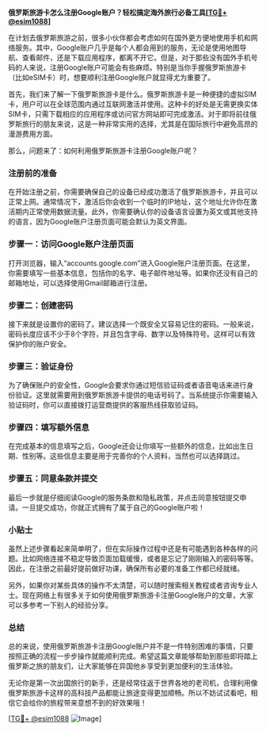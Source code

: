 **俄罗斯旅游卡怎么注册Google账户？轻松搞定海外旅行必备工具[[TG💪+ @esim1088](https://t.me/s/esim1088)]**

在计划去俄罗斯旅游之前，很多小伙伴都会考虑如何在国外更方便地使用手机和网络服务。其中，Google账户几乎是每个人都会用到的服务，无论是使用地图导航、查看邮件，还是下载应用程序，都离不开它。但是，对于那些没有国外手机号码的人来说，注册Google账户可能会有些麻烦。特别是当你手握俄罗斯旅游卡（比如eSIM卡）时，想要顺利注册Google账户就显得尤为重要了。

首先，我们来了解一下俄罗斯旅游卡是什么。俄罗斯旅游卡是一种便捷的虚拟SIM卡，用户可以在全球范围内通过互联网激活并使用。这种卡的好处是无需更换实体SIM卡，只需下载相应的应用程序或访问官方网站即可完成激活。对于即将前往俄罗斯旅行的朋友来说，这是一种非常实用的选择，尤其是在国际旅行中避免高昂的漫游费用方面。

那么，问题来了：如何利用俄罗斯旅游卡注册Google账户呢？

### 注册前的准备

在开始注册之前，你需要确保自己的设备已经成功激活了俄罗斯旅游卡，并且可以正常上网。通常情况下，激活后你会收到一个临时的IP地址，这个地址允许你在激活期内正常使用数据流量。此外，你需要确认你的设备语言设置为英文或其他支持的语言，因为Google账户注册页面可能会默认为英文界面。

### 步骤一：访问Google账户注册页面

打开浏览器，输入“accounts.google.com”进入Google账户注册页面。在这里，你需要填写一些基本信息，包括你的名字、电子邮件地址等。如果你还没有自己的邮箱地址，可以选择使用Gmail邮箱进行注册。

### 步骤二：创建密码

接下来就是设置你的密码了。建议选择一个既安全又容易记住的密码。一般来说，密码长度应该不少于8个字符，并且包含字母、数字以及特殊符号。这样可以有效保护你的账户安全。

### 步骤三：验证身份

为了确保账户的安全性，Google会要求你通过短信验证码或者语音电话来进行身份验证。这里就需要用到俄罗斯旅游卡提供的电话号码了。当系统提示你需要输入验证码时，你可以直接拨打运营商提供的客服热线获取验证码。

### 步骤四：填写额外信息

在完成基本的信息填写之后，Google还会让你填写一些额外的信息，比如出生日期、性别等。这些信息主要是用于完善你的个人资料，当然也可以选择跳过。

### 步骤五：同意条款并提交

最后一步就是仔细阅读Google的服务条款和隐私政策，并点击同意按钮提交申请。一旦提交成功，你就正式拥有了属于自己的Google账户啦！

### 小贴士

虽然上述步骤看起来简单明了，但在实际操作过程中还是有可能遇到各种各样的问题。比如网络连接不稳定导致页面加载缓慢，或者是忘记了刚刚输入的密码等等。因此，在注册之前最好提前做好功课，确保所有必要的准备工作都已经就绪。

另外，如果你对某些具体的操作不太清楚，可以随时搜索相关教程或者咨询专业人士。现在网络上有很多关于如何使用俄罗斯旅游卡注册Google账户的文章，大家可以多参考一下别人的经验分享。

### 总结

总的来说，使用俄罗斯旅游卡注册Google账户并不是一件特别困难的事情，只要按照正确的流程一步步操作就能顺利完成。希望这篇文章能够帮助到那些即将踏上俄罗斯之旅的朋友们，让大家能够在异国他乡享受到更加便利的生活体验。

无论你是第一次出国旅行的新手，还是经常往返于世界各地的老司机，合理利用像俄罗斯旅游卡这样的高科技产品都能让旅途变得更加顺畅。所以不妨试试看吧，相信它会给你的旅程带来意想不到的好效果哦！

[[TG💪+ @esim1088](https://t.me/s/esim1088) ![Image](https://i.postimg.cc/4NQfJmqS/Snipaste-2025-05-13-00-14-12.png)]